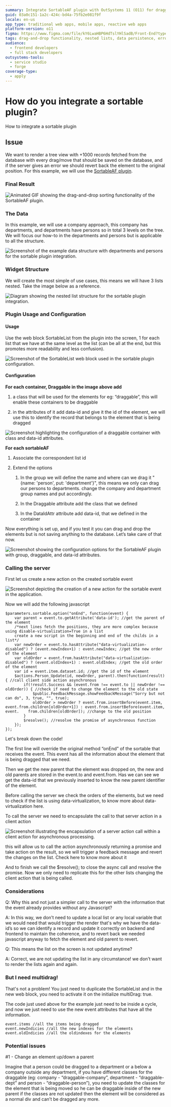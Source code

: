 ```yaml
---
summary: Integrate SortableAF plugin with OutSystems 11 (O11) for draggable nested lists and database updates.
guid: 03a0c151-1a2c-424c-bd4a-75fb2e081f9f
locale: en-us
app_type: traditional web apps, mobile apps, reactive web apps
platform-version: o11
figma: https://www.figma.com/file/kY6LwaHBP6HdTslYHlSadB/Front-End?type=design&node-id=1244%3A480&mode=design&t=w0CsyqjU2ISN71Gv-1
tags: drag-and-drop functionality, nested lists, data persistence, error handling, plugin integration
audience:
  - frontend developers
  - full stack developers
outsystems-tools:
  - service studio
  - forge
coverage-type:
  - apply
---
```


# How do you integrate a sortable plugin?

How to integrate a sortable plugin

## Issue

We want to render a tree view with +1000 records fetched from the database with every drag/move that should be saved on the database, and if the server gives an error we should revert back the element to the original position. For this example, we will use the [SortableAF plugin](https://www.outsystems.com/forge/component-overview/7688/sortable-af).

### Final Result

![Animated GIF showing the drag-and-drop sorting functionality of the SortableAF plugin.](images/sort1.gif "Sortable Plugin Demonstration")

### The Data

In this example, we will use a company approach, this company has departments, and departments have persons so in total 3 levels on the tree. We will focus our how-to in the departments and persons but is applicable to all the structure.

![Screenshot of the example data structure with departments and persons for the sortable plugin integration.](images/sort2.png "Example Data Structure")

### Widget Structure

We will create the most simple of use cases, this means we will have 3 lists nested. Take the image below as a reference.

![Diagram showing the nested list structure for the sortable plugin integration.](images/sort3.png "Widget Structure")

### Plugin Usage and Configuration

#### Usage
Use the web block SortableList from the plugin into the screen, 1 for each list that we have at the same level as the list (can be all at the end, but this promotes more readability and less confusion).

![Screenshot of the SortableList web block used in the sortable plugin configuration.](images/sort4.png "Sortable List Web Block")

#### Configuration
**For each container, Draggable<X> in the image above add** 
1. a class that will be used for the elements for eg: “draggable”, this will enable these containers to be draggable 

1. in the attributes of it add data-id and give it the id of the element, we will use this to identify the record that belongs to the element that is being dragged

![Screenshot highlighting the configuration of a draggable container with class and data-id attributes.](images/sort5.png "Draggable Container Configuration")

**For each sortableAF** 

1. Associate the correspondent list id

1. Extend the options

    1. In the group we will define the name and where can we drag it "{name: 'person', put: 'department'}", this means we only can drag our persons to departments. change the company and department group names and put accordingly.

    1. In the Draggable attribute add the class that we defined

    1. In the DataIdAttr attribute add data-id, that we defined in the container

Now everything is set up, and if you test it you can drag and drop the elements but is not saving anything to the database. Let’s take care of that now.

![Screenshot showing the configuration options for the SortableAF plugin with group, draggable, and data-id attributes.](images/sort6.png "SortableAF Configuration")

### Calling the server
First let us create a new action on the created sortable event

![Screenshot depicting the creation of a new action for the sortable event in the application.](images/sort7.png "Sortable Event Action Creation")

Now we will add the following javascript


    $parameters.sortable.option("onEnd", function(event) { 
	    var parent = event.to.getAttribute('data-id'); //get the parent of the element 
	    /*next lines fetch the positions, they are more complex because using disable-virtualization=True in a list
	    create a new script in the beginning and end of the childs in a list*/
	    var newOrder = event.to.hasAttribute("data-virtualization-disabled") ? (event.newIndex+1) : event.newIndex; //get the new order of the element
	    var oldOrder = event.from.hasAttribute("data-virtualization-disabled") ? (event.oldIndex+1) : event.oldIndex; //get the old order of the element
	    var id = event.item.dataset.id; //get the id of the element
	    $actions.Person_Update(id, newOrder, parent).then(function(result) { //call client side action asynchronous 
            if(!result.Success && (event.from !== event.to || newOrder !== oldOrder)) { //check if need to change the element to the old state
                $public.FeedbackMessage.showFeedbackMessage("Sorry but not can do", 3, true, "", true);
                oldOrder > newOrder ? event.from.insertBefore(event.item, event.from.children[oldOrder+1]) : event.from.insertBefore(event.item, event.    from.children[oldOrder]); //change to the old position
            }
            $resolve(); //resolve the promise of asynchronous function
        });
    });
Let's break down the code!

The first line will override the original method “onEnd” of the sortable that receives the event. This event has all the information about the element that is being dragged that we need.

Then we get the new parent that the element was dropped on, the new and old parents are stored in the event.to and event.from. Has we can see we get the data-id that we previously inserted to know the new parent identifier of the element.

Before calling the server we check the orders of the elements, but we need to check if the list is using data-virtualization, to know more about data-virtualization here.

To call the server we need to encapsulate the call to that server action in a client action

![Screenshot illustrating the encapsulation of a server action call within a client action for asynchronous processing.](images/dort8.png "Server Action Encapsulation")

this will allow us to call the action asynchronously returning a promise and take action on the result, so we will trigger a feedback message and revert the changes on the list. Check here to know more about it

And to finish we call the $resolve(); to close the async call and resolve the promise. Now we only need to replicate this for the other lists changing the client action that is being called.

### Considerations
Q: Why this and not just a simpler call to the server with the information that the event already provides without any Javascript? 

A: In this way, we don’t need to update a local list or any local variable that we would need that would trigger the render that's why we have the data-id’s so we can identify a record and update it correctly on backend and frontend to maintain the coherence, and to revert back we needed javascript anyway to fetch the element and old parent to revert.

Q: This means the list on the screen is not updated anytime?

A: Correct, we are not updating the list in any circumstance! we don’t want to render the lists again and again.

### But I need multidrag!
That's not a problem! You just need to duplicate the SortableList and in the new web block, you need to activate it on the initialize multiDrag: true.

The code just used above for the example just need to be inside a cycle, and now we just need to use the new event attributes that have all the information.


    event.items //all the items being dragged
    event.newIndicies //all the new indexes for the elements
    event.oldIndicies //all the oldindexes for the elements

### Potential issues
#1 - Change an element up/down a parent

Imagine that a person could be dragged to a department or a below a company outside any department, if you have different classes for the draggable (eg: company - “draggable-company”, department - “draggable-dept” and person - “draggable-person”), you need to update the classes for the element that is being moved so he can be draggable inside of the new parent if the classes are not updated then the element will be considered as a normal div and can’t be dragged any more.
